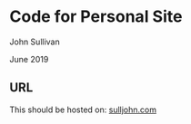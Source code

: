 # Code for Personal Site

John Sullivan

June 2019

## URL

This should be hosted on: [sulljohn.com](http://www.sulljohn.com)
